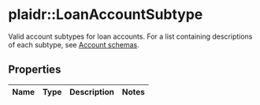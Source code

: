 # plaidr::LoanAccountSubtype

Valid account subtypes for loan accounts. For a list containing descriptions of each subtype, see [Account schemas](https://plaid.com/docs/api/accounts/#StandaloneAccountType-loan).

## Properties
Name | Type | Description | Notes
------------ | ------------- | ------------- | -------------


